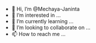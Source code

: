 - 👋 Hi, I’m @Mechaya-Janinta
- 👀 I’m interested in ...
- 🌱 I’m currently learning ...
- 💞️ I’m looking to collaborate on ...
- 📫 How to reach me ...

<!---
Mechaya-Janinta/Mechaya-Janinta is a ✨ special ✨ repository because its `README.md` (this file) appears on your GitHub profile.
You can click the Preview link to take a look at your changes.
--->
